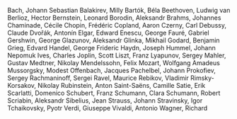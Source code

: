 Bach, Johann Sebastian
Balakirev, Milly
Bartók, Béla
Beethoven, Ludwig van
Berlioz, Hector
Bernstein, Leonard
Borodin, Aleksandr
Brahms, Johannes
Chaminade, Cécile
Chopin, Frédéric
Copland, Aaron
Czerny, Carl
Debussy, Claude
Dvořák, Antonín
Elgar, Edward
Enescu, George
Fauré, Gabriel
Gershwin, George
Glazunov, Aleksandr
Glinka, Mikhail
Godard, Benjamin
Grieg, Edvard
Handel, George Frideric
Haydn, Joseph
Hummel, Johann Nepomuk
Ives, Charles
Joplin, Scott
Liszt, Franz
Lyapunov, Sergey
Mahler, Gustav
Medtner, Nikolay
Mendelssohn, Felix
Mozart, Wolfgang Amadeus
Mussorgsky, Modest
Offenbach, Jacques
Pachelbel, Johann
Prokofiev, Sergey
Rachmaninoff, Sergei
Ravel, Maurice
Rebikov, Vladimir
Rimsky-Korsakov, Nikolay
Rubinstein, Anton
Saint-Saëns, Camille
Satie, Erik
Scarlatti, Domenico
Schubert, Franz
Schumann, Clara
Schumann, Robert
Scriabin, Aleksandr
Sibelius, Jean
Strauss, Johann
Stravinsky, Igor
Tchaikovsky, Pyotr
Verdi, Giuseppe
Vivaldi, Antonio
Wagner, Richard